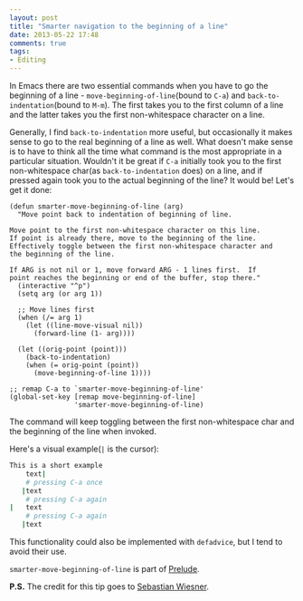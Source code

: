```yaml
---
layout: post
title: "Smarter navigation to the beginning of a line"
date: 2013-05-22 17:48
comments: true
tags:
- Editing
---
```


In Emacs there are two essential commands when you have to go the
beginning of a line - `move-beginning-of-line`(bound to `C-a`) and
`back-to-indentation`(bound to `M-m`). The first takes you to the
first column of a line and the latter takes you the first non-whitespace
character on a line.

Generally, I find `back-to-indentation` more useful, but occasionally
it makes sense to go to the real beginning of a line as well. What
doesn't make sense is to have to think all the time what command is
the most appropriate in a particular situation. Wouldn't it be great
if `C-a` initially took you to the first non-whitespace char(as
`back-to-indentation` does) on a line, and if pressed again took
you to the actual beginning of the line? It would be! Let's get it
done:

``` elisp
(defun smarter-move-beginning-of-line (arg)
  "Move point back to indentation of beginning of line.

Move point to the first non-whitespace character on this line.
If point is already there, move to the beginning of the line.
Effectively toggle between the first non-whitespace character and
the beginning of the line.

If ARG is not nil or 1, move forward ARG - 1 lines first.  If
point reaches the beginning or end of the buffer, stop there."
  (interactive "^p")
  (setq arg (or arg 1))

  ;; Move lines first
  (when (/= arg 1)
    (let ((line-move-visual nil))
      (forward-line (1- arg))))

  (let ((orig-point (point)))
    (back-to-indentation)
    (when (= orig-point (point))
      (move-beginning-of-line 1))))

;; remap C-a to `smarter-move-beginning-of-line'
(global-set-key [remap move-beginning-of-line]
                'smarter-move-beginning-of-line)
```

The command will keep toggling between the first non-whitespace char
and the beginning of the line when invoked.

Here's a visual example(`|` is the cursor):

``` bash
This is a short example
    text|
    # pressing C-a once
   |text
    # pressing C-a again
|   text
    # pressing C-a again
   |text
```

This functionality could also be implemented with `defadvice`, but I tend to avoid their use.

`smarter-move-beginning-of-line` is part of [Prelude](https://github.com/bbatsov/prelude).

**P.S.** The credit for this tip goes to [Sebastian Wiesner](https://github.com/lunaryorn).
